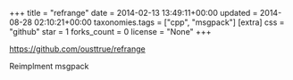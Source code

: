 +++
title = "refrange"
date = 2014-02-13 13:49:11+00:00
updated = 2014-08-28 02:10:21+00:00
taxonomies.tags = ["cpp", "msgpack"]
[extra]
css = "github"
star = 1
forks_count = 0
license = "None"
+++

<https://github.com/ousttrue/refrange>

Reimplment msgpack
